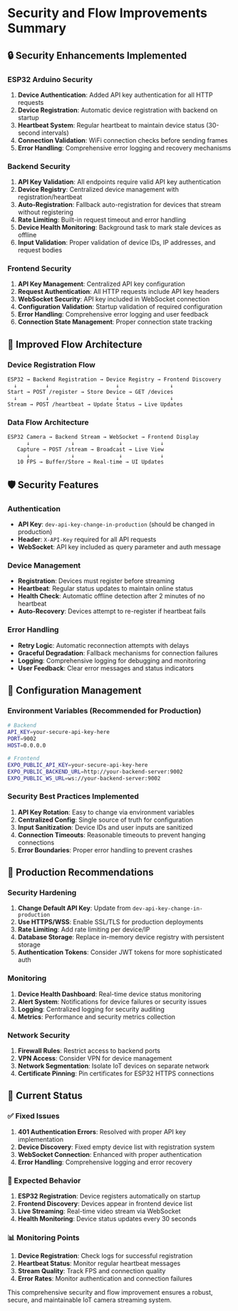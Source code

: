 # Security and Flow Improvements Summary

## 🔒 Security Enhancements Implemented

### ESP32 Arduino Security
1. **Device Authentication**: Added API key authentication for all HTTP requests
2. **Device Registration**: Automatic device registration with backend on startup
3. **Heartbeat System**: Regular heartbeat to maintain device status (30-second intervals)
4. **Connection Validation**: WiFi connection checks before sending frames
5. **Error Handling**: Comprehensive error logging and recovery mechanisms

### Backend Security
1. **API Key Validation**: All endpoints require valid API key authentication
2. **Device Registry**: Centralized device management with registration/heartbeat
3. **Auto-Registration**: Fallback auto-registration for devices that stream without registering
4. **Rate Limiting**: Built-in request timeout and error handling
5. **Device Health Monitoring**: Background task to mark stale devices as offline
6. **Input Validation**: Proper validation of device IDs, IP addresses, and request bodies

### Frontend Security
1. **API Key Management**: Centralized API key configuration
2. **Request Authentication**: All HTTP requests include API key headers
3. **WebSocket Security**: API key included in WebSocket connection
4. **Configuration Validation**: Startup validation of required configuration
5. **Error Handling**: Comprehensive error logging and user feedback
6. **Connection State Management**: Proper connection state tracking

## 🔄 Improved Flow Architecture

### Device Registration Flow
```
ESP32 → Backend Registration → Device Registry → Frontend Discovery
  ↓         ↓                     ↓                ↓
Start → POST /register → Store Device → GET /devices
  ↓         ↓                     ↓                ↓
Stream → POST /heartbeat → Update Status → Live Updates
```

### Data Flow Architecture
```
ESP32 Camera → Backend Stream → WebSocket → Frontend Display
      ↓             ↓              ↓            ↓
   Capture → POST /stream → Broadcast → Live View
      ↓             ↓              ↓            ↓
   10 FPS → Buffer/Store → Real-time → UI Updates
```

## 🛡️ Security Features

### Authentication
- **API Key**: `dev-api-key-change-in-production` (should be changed in production)
- **Header**: `X-API-Key` required for all API requests
- **WebSocket**: API key included as query parameter and auth message

### Device Management
- **Registration**: Devices must register before streaming
- **Heartbeat**: Regular status updates to maintain online status
- **Health Check**: Automatic offline detection after 2 minutes of no heartbeat
- **Auto-Recovery**: Devices attempt to re-register if heartbeat fails

### Error Handling
- **Retry Logic**: Automatic reconnection attempts with delays
- **Graceful Degradation**: Fallback mechanisms for connection failures
- **Logging**: Comprehensive logging for debugging and monitoring
- **User Feedback**: Clear error messages and status indicators

## 📝 Configuration Management

### Environment Variables (Recommended for Production)
```bash
# Backend
API_KEY=your-secure-api-key-here
PORT=9002
HOST=0.0.0.0

# Frontend
EXPO_PUBLIC_API_KEY=your-secure-api-key-here
EXPO_PUBLIC_BACKEND_URL=http://your-backend-server:9002
EXPO_PUBLIC_WS_URL=ws://your-backend-server:9002
```

### Security Best Practices Implemented
1. **API Key Rotation**: Easy to change via environment variables
2. **Centralized Config**: Single source of truth for configuration
3. **Input Sanitization**: Device IDs and user inputs are sanitized
4. **Connection Timeouts**: Reasonable timeouts to prevent hanging connections
5. **Error Boundaries**: Proper error handling to prevent crashes

## 🚀 Production Recommendations

### Security Hardening
1. **Change Default API Key**: Update from `dev-api-key-change-in-production`
2. **Use HTTPS/WSS**: Enable SSL/TLS for production deployments
3. **Rate Limiting**: Add rate limiting per device/IP
4. **Database Storage**: Replace in-memory device registry with persistent storage
5. **Authentication Tokens**: Consider JWT tokens for more sophisticated auth

### Monitoring
1. **Device Health Dashboard**: Real-time device status monitoring
2. **Alert System**: Notifications for device failures or security issues
3. **Logging**: Centralized logging for security auditing
4. **Metrics**: Performance and security metrics collection

### Network Security
1. **Firewall Rules**: Restrict access to backend ports
2. **VPN Access**: Consider VPN for device management
3. **Network Segmentation**: Isolate IoT devices on separate network
4. **Certificate Pinning**: Pin certificates for ESP32 HTTPS connections

## 🔧 Current Status

### ✅ Fixed Issues
1. **401 Authentication Errors**: Resolved with proper API key implementation
2. **Device Discovery**: Fixed empty device list with registration system
3. **WebSocket Connection**: Enhanced with proper authentication
4. **Error Handling**: Comprehensive logging and error recovery

### 🎯 Expected Behavior
1. **ESP32 Registration**: Device registers automatically on startup
2. **Frontend Discovery**: Devices appear in frontend device list
3. **Live Streaming**: Real-time video stream via WebSocket
4. **Health Monitoring**: Device status updates every 30 seconds

### 📊 Monitoring Points
1. **Device Registration**: Check logs for successful registration
2. **Heartbeat Status**: Monitor regular heartbeat messages
3. **Stream Quality**: Track FPS and connection quality
4. **Error Rates**: Monitor authentication and connection failures

This comprehensive security and flow improvement ensures a robust, secure, and maintainable IoT camera streaming system.
